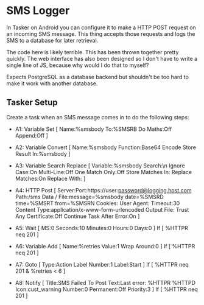 SMS Logger
==========

In Tasker on Android you can configure it to make a HTTP POST request on an incoming SMS message. This thing accepts those requests and logs the SMS to a database for later retrieval.

The code here is likely terrible. This has been thrown together pretty quickly. The web interface has also been designed so I don't have to write a single line of JS, because why would I do that to myself?

Expects PostgreSQL as a database backend but shouldn't be too hard to make it work with another database.

Tasker Setup
------------

Create a task when an SMS message comes in to do the following steps:

* A1: Variable Set [ Name:%smsbody To:%SMSRB Do Maths:Off Append:Off ] 

* A2: Variable Convert [ Name:%smsbody Function:Base64 Encode Store Result In:%smsbody ] 

* A3: Variable Search Replace [ Variable:%smsbody Search:\n Ignore Case:On Multi-Line:Off One Match Only:Off Store Matches In: Replace Matches:On Replace With: ] 

* A4: HTTP Post [ Server:Port:https://user:password@logging.host.com Path:/sms Data / File:message=%smsbody
  date=%SMSRD
  time=%SMSRT
  from=%SMSRN Cookies: User Agent: Timeout:30 Content Type:application/x-www-form-urlencoded Output File: Trust Any Certificate:Off Continue Task After Error:On ] 

* A5: Wait [ MS:0 Seconds:10 Minutes:0 Hours:0 Days:0 ] If [ %HTTPR neq 201 ]

* A6: Variable Add [ Name:%retries Value:1 Wrap Around:0 ] If [ %HTTPR neq 201 ]

* A7: Goto [ Type:Action Label Number:1 Label:Start ] If [ %HTTPR neq 201 & %retries < 6 ]

* A8: Notify [ Title:SMS Failed To Post Text:Last error: %HTTPR %HTTPD Icon:cust\_warning Number:0 Permanent:Off Priority:3 ] If [ %HTTPR neq 201 ]

